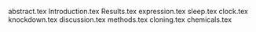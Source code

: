 abstract.tex
Introduction.tex
Results.tex
expression.tex
sleep.tex
clock.tex
knockdown.tex
discussion.tex
methods.tex
cloning.tex
chemicals.tex
    